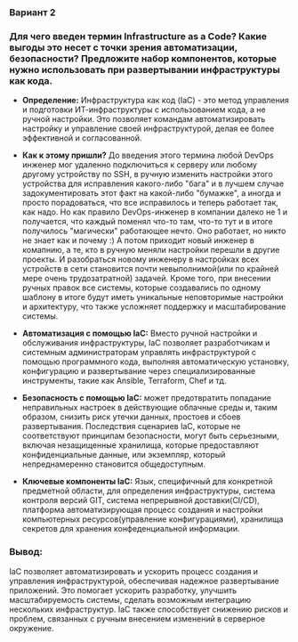 ### Вариант 2
### Для чего введен термин Infrastructure as a Code? Какие выгоды это несет с точки зрения автоматизации, безопасности? Предложите набор компонентов, которые нужно использовать при развертывании инфраструктуры как кода.

- **Определение:** Инфраструктура как код (IaC) - это метод управления и подготовки ИТ-инфраструктуры с использованием кода, а не ручной настройки. Это позволяет командам автоматизировать настройку и управление своей инфраструктурой, делая ее более эффективной и согласованной.

- **Как к этому пришли?** До введения этого термина любой DevOps инженер мог удаленно подключиться к серверу или любому другому устройству по SSH, в ручную изменить настройки этого устройства для исправления какого-либо "бага" и в лучшем случае задокументировать этот факт на какой-либо "бумажке", а иногда и просто порадоваться, что все исправилось и теперь работает так, как надо. Но как правило DevOps-инженер в компании далеко не 1 и получается, что каждый поменял что-то там, что-то тут и в итоге получилось "магически" работающее нечто. Оно работает, но никто не знает как и почему :) А потом приходит новый инженер в комапнию, а те, кто в ручную меняли настройки перешли в другие проекты. И разобраться новому инженеру в настройках всех устройств в сети становится почти невыполнимой(или по крайней мере очень трудозатратной) задачей. Кроме того, при внесении ручных правок все системы, которые создавались по одному шаблону в итоге будут иметь уникальные неповторимые настройки и архитектуру, что также усложняет поддержку и масштабирование системы.
- **Автоматизация с помощью IaC:**  Вместо ручной настройки и обслуживания инфраструктуры, IaC позволяет разработчикам и системным администраторам управлять инфраструктурой с помощью программного кода, выполняя автоматическую установку, конфигурацию и развертывание через специализированные инструменты, такие как Ansible, Terraform, Chef и тд.
- **Безопасность с помощью IaC:** может предотвратить попадание неправильных настроек в действующие облачные среды и, таким образом, снизить риск утечки данных, простоев и сбоев развертывания. Последствия сценариев IaC, которые не соответствуют принципам безопасности, могут быть серьезными, включая незащищенные хранилища, которые предоставляют конфиденциальные данные, или экземпляр, который непреднамеренно становится общедоступным.
- **Ключевые компоненты IaC:** Язык, специфичный для конкретной предметной области, для определения инфраструктуры, система контроля версий GIT, система непрерывной доставки(CI/CD), платформа автоматизирующая процесс создания и настройки компьютерных ресурсов(управление конфигурациями), хранилища секретов для хранения конфеденциальной информации.


### Вывод:
IaC позволяет автоматизировать и ускорить процесс создания и управления инфраструктурой, обеспечивая надежное развертывание приложений. Это помогает ускорить разработку, улучшить масштабируемость системы, сделать возможным интеграцию нескольких инфраструктур. IaC также способствует снижению рисков и проблем, связанных с ручным внесением изменений в серверное окружение.
